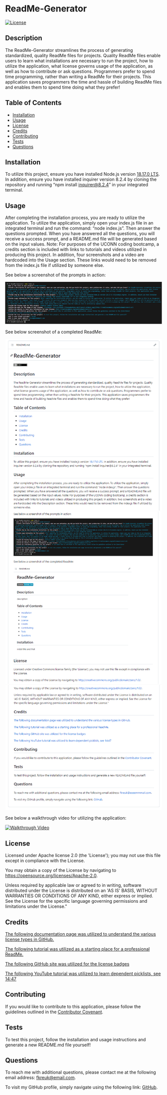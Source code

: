 # ReadMe-Generator
[![License](https://img.shields.io/badge/License-Apache_2.0-blue.svg)](https://opensource.org/licenses/Apache-2.0)
 
 ## Description
 
 The ReadMe-Generator streamlines the process of generating standardized, quality ReadMe files for projects. Quality ReadMe files enable users to learn what installations are necessary to run the project, how to utilize the application, what license governs usage of the application, as well as how to contribute or ask questions. Programmers prefer to spend time programming, rather than writing a ReadMe for their projects. This application saves programmers the time and hassle of building ReadMe files and enables them to spend time doing what they prefer!
 
 ## Table of Contents
 
 - [Installation](#installation)
 - [Usage](#usage)
 - [License](#license)
 - [Credits](#credits)
 - [Contributing](#contributing)
 - [Tests](#tests)
 - [Questions](#questions)
 
 ## Installation
 
 To utilize this project, ensure you have installed Node.js version [18.17.0 LTS](nodejs.org/en). In addition, ensure you have installed inquirer version 8.2.4 by cloning the repository and running “npm install inquirer@8.2.4” in your integrated terminal.
 
 ## Usage
 
 After completing the installation process, you are ready to utilize the application. To utilize the application, simply open your index.js file in an integrated terminal and run the command: “node index.js”. Then answer the questions prompted. When you have answered all the questions, you will receive a success prompt, and a README.md file will be generated based on the input values. Note: For purposes of the UCONN coding bootcamp, a credits section is included with links to tutorials and videos utilized in producing this project. In addition, four screenshots and a video are hardcoded into the Usage section. These links would need to be removed from the index.js file if utilized by someone else.
 
See below a screenshot of the prompts in action:

![Screenshot](https://github.com/f-kreuk/ReadMe-Generator/blob/main/Main/Assets/Images/screenshot.PNG)

See below screenshot of a completed ReadMe:

![Screenshot2](https://github.com/f-kreuk/ReadMe-Generator/blob/main/Main/Assets/Images/screenshot2.PNG)
![Screenshot3](https://github.com/f-kreuk/ReadMe-Generator/blob/main/Main/Assets/Images/screenshot3.PNG)
![Screenshot4](https://github.com/f-kreuk/ReadMe-Generator/blob/main/Main/Assets/Images/screenshot4.PNG)

See below a walkthrough video for utilizing the application:

[![Walkthrough Video](https://img.youtube.com/vi/Y_gMXWuUTv0/0.jpg)](https://www.youtube.com/watch?v=Y_gMXWuUTv0)

 
 ## License
 
 Licensed under Apache license 2.0 (the 'License'); you may not use this file except in compliance with the License. 
 
 You may obtain a copy of the License by navigating to https://opensource.org/licenses/Apache-2.0.
 
 Unless required by applicable law or agreed to in writing, software distributed under the License is distributed on an 'AS IS' BASIS, WITHOUT WARRANTIES OR CONDITIONS OF ANY KIND, either express or implied. See the License for the specific language governing permissions and limitations under the License."
 
 
 ## Credits
 
 [The following documentation page was utilized to understand the various license types in GitHub.](https://docs.github.com/en/repositories/managing-your-repositorys-settings-and-features/customizing-your-repository/licensing-a-repository)
 
 [The following tutorial was utilized as a starting place for a professional ReadMe.](https://coding-boot-camp.github.io/full-stack/github/professional-readme-guide)

 [The following GitHub site was utilized for the license badges](https://gist.github.com/lukas-h/2a5d00690736b4c3a7ba)

 [The following YouTube tutorial was utilized to learn dependent picklists, see 14:47](https://www.youtube.com/watch?v=CfS6eOBe8AY)
 
 
 ## Contributing
 
 If you would like to contribute to this application, please follow the guidelines outlined in the [Contributor Covenant](https://www.contributor-covenant.org/).
  
 
 ## Tests
 
 To test this project, follow the installation and usage instructions and generate a new README.md file yourself!
 
 
 ## Questions

 To reach me with additional questions, please contact me at the following email address: fkreuk@email.com.

 To visit my GitHub profile, simply navigate using the following link: [GitHub](https://github.com/f-kreuk).
